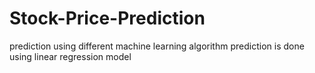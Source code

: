 # Stock-Price-Prediction
prediction using different machine learning algorithm
prediction is done using linear regression model
